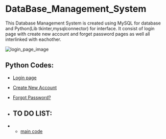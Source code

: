 # DataBase_Management_System
This Database Management System is created using MySQL for database and Python(Lib tkinter,mysqlconnector) for interface. It consist of login page with create new account and forget password pages as well all interlinked with eachother.

![login_page_image](https://github.com/Adeen317/DataBase_Management_System/assets/112985225/8c34c775-5bbe-423d-80e0-d6173380c3cc)


## Python Codes:

- [Login page](https://github.com/Adeen317/DataBase_Management_System/blob/main/DatabaseManagementSystem/login_page.py)
- [Create New Account](https://github.com/Adeen317/DataBase_Management_System/blob/main/DatabaseManagementSystem/registration.py)
- [Forgot Password?](https://github.com/Adeen317/DataBase_Management_System/blob/main/DatabaseManagementSystem/reset_password.py)

- ## TO DO LIST:

- - [main code](https://github.com/Adeen317/DataBase_Management_System/blob/main/To_do_list/To_do_List.py)
